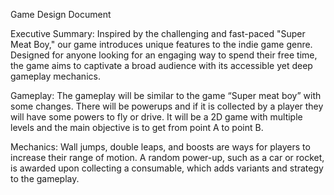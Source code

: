 					
Game Design Document

Executive Summary: Inspired by the challenging and fast-paced "Super Meat Boy," our game introduces unique features to the indie game genre. Designed for anyone looking for an engaging way to spend their free time, the game aims to captivate a broad audience with its accessible yet deep gameplay mechanics.

Gameplay: The gameplay will be similar to the game “Super meat boy” with some changes. There will be powerups and if it is collected by a player they will  have some powers to fly or drive. It will be a 2D game with multiple levels and the main objective is to get from point A to point B.

Mechanics: Wall jumps, double leaps, and boosts are ways for players to increase their range of motion. A random power-up, such as a car or rocket, is awarded upon collecting a consumable, which adds variants and strategy to the gameplay.


